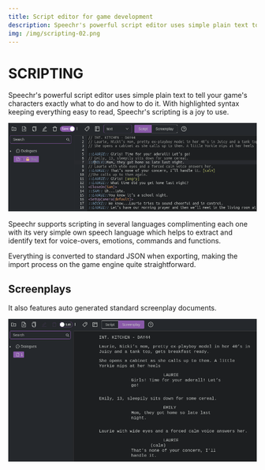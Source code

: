 ```yaml
---
title: Script editor for game development
description: Speechr's powerful script editor uses simple plain text to tell your game's characters exactly what to do and how to do it.
img: /img/scripting-02.png
---
```


# SCRIPTING

Speechr's powerful script editor uses simple plain text to tell your game's characters exactly what to do and how to do it. With highlighted syntax keeping everything easy to read, Speechr's scripting is a joy to use.

![Script Editor Example](/img/scripting-01.png)

Speechr supports scripting in several languages complimenting each one with its very simple own speech language which helps to extract and identify text for voice-overs, emotions, commands and functions.

Everything is converted to standard JSON when exporting, making the import process on the game engine quite straightforward.

## Screenplays

It also features auto generated standard screenplay documents.

![Screenplay Example](/img/scripting-02.png)

